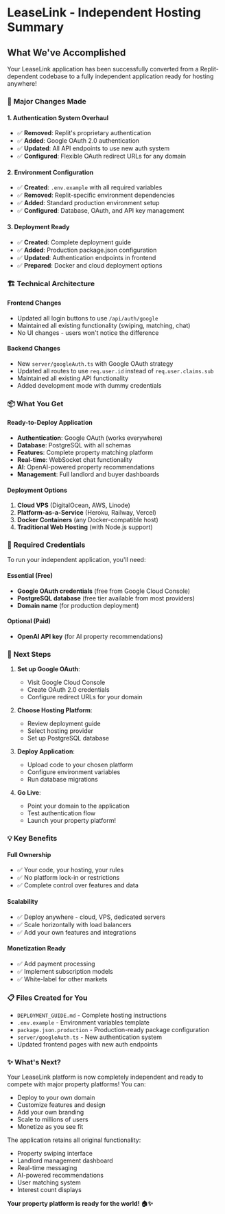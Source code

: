 # LeaseLink - Independent Hosting Summary

## What We've Accomplished

Your LeaseLink application has been successfully converted from a Replit-dependent codebase to a fully independent application ready for hosting anywhere!

### 🔧 **Major Changes Made**

#### 1. Authentication System Overhaul
- ✅ **Removed**: Replit's proprietary authentication 
- ✅ **Added**: Google OAuth 2.0 authentication
- ✅ **Updated**: All API endpoints to use new auth system
- ✅ **Configured**: Flexible OAuth redirect URLs for any domain

#### 2. Environment Configuration
- ✅ **Created**: `.env.example` with all required variables
- ✅ **Removed**: Replit-specific environment dependencies
- ✅ **Added**: Standard production environment setup
- ✅ **Configured**: Database, OAuth, and API key management

#### 3. Deployment Ready
- ✅ **Created**: Complete deployment guide
- ✅ **Added**: Production package.json configuration
- ✅ **Updated**: Authentication endpoints in frontend
- ✅ **Prepared**: Docker and cloud deployment options

### 🏗️ **Technical Architecture**

#### Frontend Changes
- Updated all login buttons to use `/api/auth/google`
- Maintained all existing functionality (swiping, matching, chat)
- No UI changes - users won't notice the difference

#### Backend Changes
- New `server/googleAuth.ts` with Google OAuth strategy
- Updated all routes to use `req.user.id` instead of `req.user.claims.sub`
- Maintained all existing API functionality
- Added development mode with dummy credentials

### 📦 **What You Get**

#### Ready-to-Deploy Application
- **Authentication**: Google OAuth (works everywhere)
- **Database**: PostgreSQL with all schemas
- **Features**: Complete property matching platform
- **Real-time**: WebSocket chat functionality
- **AI**: OpenAI-powered property recommendations
- **Management**: Full landlord and buyer dashboards

#### Deployment Options
1. **Cloud VPS** (DigitalOcean, AWS, Linode)
2. **Platform-as-a-Service** (Heroku, Railway, Vercel)
3. **Docker Containers** (any Docker-compatible host)
4. **Traditional Web Hosting** (with Node.js support)

### 🔑 **Required Credentials**

To run your independent application, you'll need:

#### Essential (Free)
- **Google OAuth credentials** (free from Google Cloud Console)
- **PostgreSQL database** (free tier available from most providers)
- **Domain name** (for production deployment)

#### Optional (Paid)
- **OpenAI API key** (for AI property recommendations)

### 🚀 **Next Steps**

1. **Set up Google OAuth**:
   - Visit Google Cloud Console
   - Create OAuth 2.0 credentials
   - Configure redirect URLs for your domain

2. **Choose Hosting Platform**:
   - Review deployment guide
   - Select hosting provider
   - Set up PostgreSQL database

3. **Deploy Application**:
   - Upload code to your chosen platform
   - Configure environment variables
   - Run database migrations

4. **Go Live**:
   - Point your domain to the application
   - Test authentication flow
   - Launch your property platform!

### 💡 **Key Benefits**

#### Full Ownership
- ✅ Your code, your hosting, your rules
- ✅ No platform lock-in or restrictions
- ✅ Complete control over features and data

#### Scalability
- ✅ Deploy anywhere - cloud, VPS, dedicated servers
- ✅ Scale horizontally with load balancers
- ✅ Add your own features and integrations

#### Monetization Ready
- ✅ Add payment processing
- ✅ Implement subscription models
- ✅ White-label for other markets

### 📋 **Files Created for You**

- `DEPLOYMENT_GUIDE.md` - Complete hosting instructions
- `.env.example` - Environment variables template
- `package.json.production` - Production-ready package configuration
- `server/googleAuth.ts` - New authentication system
- Updated frontend pages with new auth endpoints

### ✨ **What's Next?**

Your LeaseLink platform is now completely independent and ready to compete with major property platforms! You can:

- Deploy to your own domain
- Customize features and design
- Add your own branding
- Scale to millions of users
- Monetize as you see fit

The application retains all original functionality:
- Property swiping interface
- Landlord management dashboard
- Real-time messaging
- AI-powered recommendations
- User matching system
- Interest count displays

**Your property platform is ready for the world! 🏠✨**